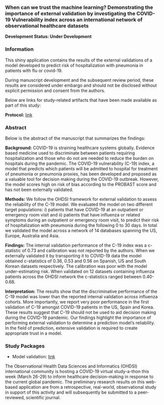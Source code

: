 ### When can we trust the machine learning? Demonstrating the importance of external validation by investigating the COVID-19 Vulnerability index across an international network of observational healthcare datasets

**Development Status: Under Development**

### Information

This shiny application contains the results of the external validations of a model developed to predict risk of hospitalization with pneumonia in patients with flu or covid-19.

During manuscript development and the subsequent review period, these results are considered under embargo and should not be disclosed without explicit permission and consent from the authors.

Below are links for study-related artifacts that have been made available as part of this study:

**Protocol:** [link](https://github.com/ohdsi-studies/Covid19PredictionStudies/blob/master/CovidVulnerabilityIndex/docs/PLP_protocol_cvi_20200416.docx)

### Abstract 

Below is the abstract of the manuscript that summarizes the findings:

**Background:**  COVID-19 is straining healthcare systems globally. Evidence based medicine used to discriminate between patients requiring hospitalization and those who do not are needed to reduce the burden on hospitals during the pandemic. The COVID-19 vulnerability (C-19) index, a model that predicts which patients will be admitted to hospital for treatment of pneumonia or pneumonia proxies, has been developed and proposed as a valuable tool for decision making during the COVID-19 outbreak. However, the model scores high on risk of bias according to the PROBAST score and has not been externally validated.

**Methods:** We follow the OHDSI framework for external validation to assess the reliability of the C-19 model.  We evaluated the model on two different target populations: i) patients that have COVID-19 at an outpatient or emergency room visit and ii) patients that have influenza or related symptoms during an outpatient or emergency room visit, to predict their risk of hospitalization with pneumonia during the following 0 to 30 days. In total we validated the model across a network of 14 databases spanning the US, Europe, Australia and Asia.  

**Findings:** The internal validation performance of the C-19 index was a c-statistic of 0.73 and calibration was not reported by the authors.  When we externally validated it by transporting it to COVID-19 data the model obtained c-statistics of 0.36, 0.53 and 0.56 on Spanish, US and South Korean datasets respectively. The calibration was poor with the model under-estimating risk. When validated on 12 datasets containing influenza patients across the OHDSI network the c-statistics ranged between 0.40-0.68. 

**Interpretation:** The results show that the discriminative performance of the C-19 model was lower than the reported internal validation across influenza cohorts. More importantly, we report very poor performance in the first validation of C-19 amongst COVID-19 patients in the US, Spain and Korea.  These results suggest that C-19 should not be used to aid decision making during the COVID-19 pandemic. Our findings highlight the importance of performing external validation to determine a prediction model’s reliability. In the field of prediction, extensive validation is required to create appropriate trust in a model.   

### Study Packages

- Model validation: [link](https://github.com/ohdsi-studies/Covid19PredictionStudies/tree/master/CovidVulnerabilityIndex)

The Observational Health Data Sciences and Informatics (OHDSI) international community is hosting a COVID-19 virtual study-a-thon this week (March 26-29) to inform healthcare decision-making in response to the current global pandemic. The preliminary research results on this web-based application are from a retrospective, real-world, observational study in support of this activity and will subsequently be submitted to a peer-reviewed, scientific journal.